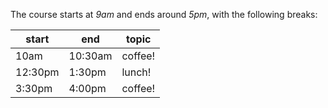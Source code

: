 
The course starts at *9am* and ends around *5pm*, with the following breaks: 

| start 	| end   	| topic   	|
|-------	|-------	|---------	|
| 10am	 	| 10:30am 	| coffee! 	|
| 12:30pm 	| 1:30pm 	| lunch!  	|
| 3:30pm 	| 4:00pm 	| coffee!  	|

